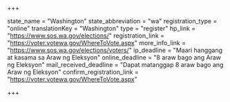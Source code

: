 +++

state_name = "Washington"
state_abbreviation = "wa"
registration_type = "online"
translationKey = "Washington"
type = "register"
hp_link = "https://www.sos.wa.gov/elections/"
registration_link = "https://voter.votewa.gov/WhereToVote.aspx"
more_info_link = "https://www.sos.wa.gov/elections/voters/"
ip_deadline = "Maari hanggang at kasama sa  Araw ng Eleksyon"
online_deadline = "8 araw bago ang Araw ng Eleksyon"
mail_received_deadline = "Dapat matanggap 8 araw bago ang Araw ng Eleksyon"
confirm_registration_link = "https://voter.votewa.gov/WhereToVote.aspx"

+++